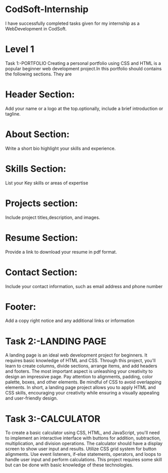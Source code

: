 # CodSoft-Internship

I have successfully completed tasks given for my internship as a WebDevelopment in CodSoft.

# Level 1
  Task 1:-PORTFOLIO 
  Creating a personal portfolio using CSS and HTML is a popular beginner web development  project.In this portfolio should contains the following sections. They are
  # Header Section: 
  Add your name or a logo at the top.optionally, include a brief introduction or tagline.
  # About Section:
  Write a short bio highlight your skills and experience.
  # Skills Section:
  List your Key skills or areas of expertise
  # Projects section:
  Include project titles,description, and images.
  # Resume Section:
  Provide a link to download your resume in pdf format.
  # Contact Section:
  Include your contact information, such as email address and phone number
  # Footer:
  Add a copy right notice and any additional links or information 

# Task 2:-LANDING PAGE
 A landing page is an ideal web development project for beginners. It requires basic
knowledge of HTML and CSS. Through this project, you'll learn to create columns, divide
sections, arrange items, and add headers and footers. The most important aspect is
unleashing your creativity to design an impressive page. Pay attention to alignments,
padding, color palette, boxes, and other elements. Be mindful of CSS to avoid overlapping
elements. In short, a landing page project allows you to apply HTML and CSS skills,
encouraging your creativity while ensuring a visually appealing and user-friendly design.

# Task 3:-CALCULATOR
To create a basic calculator using CSS, HTML, and JavaScript, you'll need to implement an
interactive interface with buttons for addition, subtraction, multiplication, and division
operations. The calculator should have a display screen to show user input and results. Utilize
CSS grid system for button alignments. Use event listeners, if-else statements, operators, and
loops to handle user input and perform calculations. This project requires some skill but can be
done with basic knowledge of these technologies.


